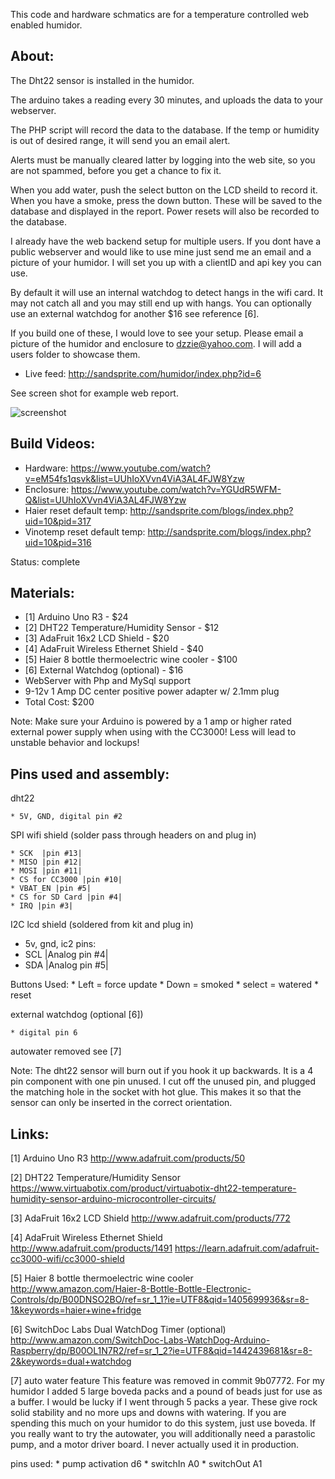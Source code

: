 
This code and hardware schmatics are for a
temperature controlled web enabled humidor.  

About:
----------------------------------------------
The Dht22 sensor is installed in the humidor.

The arduino takes a reading every 30 minutes, and uploads
the data to your webserver.

The PHP script will record the data to the database. If
the temp or humidity is out of desired range, it will send
you an email alert. 

Alerts must be manually cleared latter by logging into the 
web site, so you are not spammed, before you get a chance to fix it.

When you add water, push the select button on the LCD sheild to
record it. When you have a smoke, press the down button. 
These will be saved to the database and displayed in the report.
Power resets will also be recorded to the database.

I already have the web backend setup for multiple users. If you dont have
a public webserver and would like to use mine just send me an email and a 
picture of your humidor. I will set you up with a clientID and api key you 
can use.

By default it will use an internal watchdog to detect hangs in the wifi card.
It may not catch all and you may still end up with hangs. You can optionally
use an external watchdog for another $16 see reference [6]. 

If you build one of these, I would love to see your setup. Please email a 
picture of the humidor and enclosure to dzzie@yahoo.com. I will add a 
users folder to showcase them. 

* Live feed: http://sandsprite.com/humidor/index.php?id=6

See screen shot for example web report.

![screenshot](https://raw.githubusercontent.com/dzzie/humidor.net/master/screenshot.png)
 
Build Videos:
----------------------------------------------
* Hardware: https://www.youtube.com/watch?v=eM54fs1qsvk&list=UUhIoXVvn4ViA3AL4FJW8Yzw
* Enclosure: https://www.youtube.com/watch?v=YGUdR5WFM-Q&list=UUhIoXVvn4ViA3AL4FJW8Yzw
* Haier reset default temp: http://sandsprite.com/blogs/index.php?uid=10&pid=317
* Vinotemp reset default temp: http://sandsprite.com/blogs/index.php?uid=10&pid=316

Status: complete

Materials:
----------------------------------------------
  * [1] Arduino Uno R3 - $24  
  * [2] DHT22 Temperature/Humidity Sensor - $12
  * [3] AdaFruit 16x2 LCD Shield - $20  
  * [4] AdaFruit Wireless Ethernet Shield - $40 
  * [5] Haier 8 bottle thermoelectric wine cooler - $100
  * [6] External Watchdog (optional) - $16
  * WebServer with Php and MySql support
  * 9-12v 1 Amp DC center positive power adapter w/ 2.1mm plug 
  * Total Cost: $200

Note: Make sure your Arduino is powered by a 1 amp or higher rated external power supply
when using with the CC3000! Less will lead to unstable behavior and lockups!

Pins used and assembly:
----------------------------------------------

dht22

    * 5V, GND, digital pin #2

SPI wifi shield (solder pass through headers on and plug in)

    * SCK  |pin #13|
    * MISO |pin #12|
    * MOSI |pin #11|
    * CS for CC3000 |pin #10|
    * VBAT_EN |pin #5|
    * CS for SD Card |pin #4|
    * IRQ |pin #3|

I2C lcd shield (soldered from kit and plug in)

   * 5v, gnd, ic2 pins:
   * SCL |Analog pin #4| 
   * SDA |Analog pin #5|

   Buttons Used:
      * Left = force update
      * Down = smoked
      * select = watered
      * reset

external watchdog (optional [6])

	* digital pin 6      
      
autowater removed see [7]

Note: The dht22 sensor will burn out if you hook it up backwards. 
    It is a 4 pin component with one pin unused. I cut off the unused 
    pin, and plugged the matching hole in the socket with hot glue. 
    This makes it so that the sensor can only be inserted in the correct orientation.

Links:
---------------------------------------------
[1] Arduino Uno R3
http://www.adafruit.com/products/50

[2] DHT22 Temperature/Humidity Sensor 
https://www.virtuabotix.com/product/virtuabotix-dht22-temperature-humidity-sensor-arduino-microcontroller-circuits/

[3] AdaFruit 16x2 LCD Shield
http://www.adafruit.com/products/772

[4] AdaFruit Wireless Ethernet Shield
http://www.adafruit.com/products/1491
https://learn.adafruit.com/adafruit-cc3000-wifi/cc3000-shield

[5] Haier 8 bottle thermoelectric wine cooler
http://www.amazon.com/Haier-8-Bottle-Bottle-Electronic-Controls/dp/B00DNSO2BO/ref=sr_1_1?ie=UTF8&qid=1405699936&sr=8-1&keywords=haier+wine+fridge

[6] SwitchDoc Labs Dual WatchDog Timer (optional)
http://www.amazon.com/SwitchDoc-Labs-WatchDog-Arduino-Raspberry/dp/B00OL1N7R2/ref=sr_1_2?ie=UTF8&qid=1442439681&sr=8-2&keywords=dual+watchdog

[7] auto water feature 
This feature was removed in commit 9b07772. For my humidor I added 5 large boveda packs
and a pound of beads just for use as a buffer. I would be lucky if I went through 5 packs a year.
These give rock solid stability and no more ups and downs with watering. If you are spending this much
on your humidor to do this system, just use boveda. If you really want to try the autowater, you will 
additionally need a parastolic pump, and a motor driver board. I never actually used it in production.

pins used:
	* pump activation d6
    * switchIn A0
    * switchOut A1
   
   